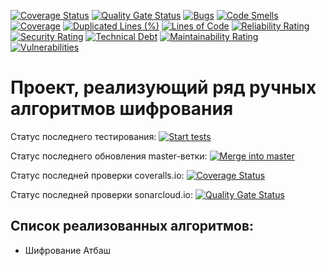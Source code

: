 [![Coverage Status](https://coveralls.io/repos/github/Nemo121007/Cryptographer/badge.svg?branch=master)](https://coveralls.io/github/Nemo121007/Cryptographer?branch=master)
[![Quality Gate Status](https://sonarcloud.io/api/project_badges/measure?project=Nemo121007_Cryptographer&metric=alert_status)](https://sonarcloud.io/summary/new_code?id=Nemo121007_Cryptographer)
[![Bugs](https://sonarcloud.io/api/project_badges/measure?project=Nemo121007_Cryptographer&metric=bugs)](https://sonarcloud.io/summary/new_code?id=Nemo121007_Cryptographer)
[![Code Smells](https://sonarcloud.io/api/project_badges/measure?project=Nemo121007_Cryptographer&metric=code_smells)](https://sonarcloud.io/summary/new_code?id=Nemo121007_Cryptographer)
[![Coverage](https://sonarcloud.io/api/project_badges/measure?project=Nemo121007_Cryptographer&metric=coverage)](https://sonarcloud.io/summary/new_code?id=Nemo121007_Cryptographer)
[![Duplicated Lines (%)](https://sonarcloud.io/api/project_badges/measure?project=Nemo121007_Cryptographer&metric=duplicated_lines_density)](https://sonarcloud.io/summary/new_code?id=Nemo121007_Cryptographer)
[![Lines of Code](https://sonarcloud.io/api/project_badges/measure?project=Nemo121007_Cryptographer&metric=ncloc)](https://sonarcloud.io/summary/new_code?id=Nemo121007_Cryptographer)
[![Reliability Rating](https://sonarcloud.io/api/project_badges/measure?project=Nemo121007_Cryptographer&metric=reliability_rating)](https://sonarcloud.io/summary/new_code?id=Nemo121007_Cryptographer)
[![Security Rating](https://sonarcloud.io/api/project_badges/measure?project=Nemo121007_Cryptographer&metric=security_rating)](https://sonarcloud.io/summary/new_code?id=Nemo121007_Cryptographer)
[![Technical Debt](https://sonarcloud.io/api/project_badges/measure?project=Nemo121007_Cryptographer&metric=sqale_index)](https://sonarcloud.io/summary/new_code?id=Nemo121007_Cryptographer)
[![Maintainability Rating](https://sonarcloud.io/api/project_badges/measure?project=Nemo121007_Cryptographer&metric=sqale_rating)](https://sonarcloud.io/summary/new_code?id=Nemo121007_Cryptographer)
[![Vulnerabilities](https://sonarcloud.io/api/project_badges/measure?project=Nemo121007_Cryptographer&metric=vulnerabilities)](https://sonarcloud.io/summary/new_code?id=Nemo121007_Cryptographer)

# Проект, реализующий ряд ручных алгоритмов шифрования

Статус последнего тестирования: [![Start tests](https://github.com/Nemo121007/Cryptographer/actions/workflows/testing_encryption_algorithms.yml/badge.svg?branch=dev)](https://github.com/Nemo121007/Cryptographer/actions/workflows/testing_encryption_algorithms.yml)

Статус последнего обновления master-ветки: [![Merge into master](https://github.com/Nemo121007/Cryptographer/actions/workflows/merge_commit.yml/badge.svg?branch=master)](https://github.com/Nemo121007/Cryptographer/actions/workflows/merge_commit.yml)

Статус последней проверки coveralls.io: [![Coverage Status](https://coveralls.io/repos/github/Nemo121007/Cryptographer/badge.svg?branch=master)](https://coveralls.io/github/Nemo121007/Cryptographer?branch=master)

Статус последней проверки sonarcloud.io: [![Quality Gate Status](https://sonarcloud.io/api/project_badges/measure?project=Nemo121007_Cryptographer&metric=alert_status)](https://sonarcloud.io/summary/new_code?id=Nemo121007_Cryptographer)

## Список реализованных алгоритмов:
* Шифрование Атбаш